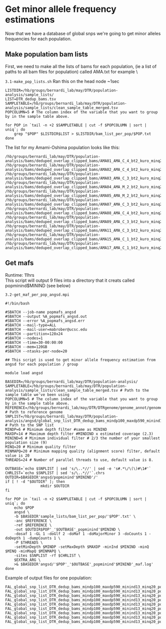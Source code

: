 # Get minor allele frequency estimations

Now that we have a database of global snps we're going to get minor alleles frequencies for each population. 

## Make population bam lists
First, we need to make all the lists of bams for each population, (ie a list of paths to all bam files for population) called AMA.txt for example \

`3.1-make_pop_lists.sh` Ran this on the head node ~1sec

	LISTDIR=/hb/groups/bernardi_lab/may/DTR/population-analysis/sample_lists/
	LIST=DTR_dedup_bams.tsv
	SAMPLETABLE=/hb/groups/bernardi_lab/may/DTR/population-analysis/sample_lists/clean_sample_table_merged.tsv
	POPCOLUMN=5 # The column index of the variable that you want to group by in the sample table above.

	for POP in `tail -n +2 $SAMPLETABLE | cut -f $POPCOLUMN | sort | uniq`; do
		grep "$POP" $LISTDIR$LIST > $LISTDIR/bam_list_per_pop/$POP.txt
	done
The list for my Amami-Oshima population looks like this:

	/hb/groups/bernardi_lab/may/DTR/population-analysis/bams/deduped_overlap_clipped_bams/AMA01_AMA_C_4_bt2_kuro_minq20_sorted_dedup_overlapclipped.bam
	/hb/groups/bernardi_lab/may/DTR/population-analysis/bams/deduped_overlap_clipped_bams/AMA02_AMA_C_4_bt2_kuro_minq20_sorted_dedup_overlapclipped.bam
	/hb/groups/bernardi_lab/may/DTR/population-analysis/bams/deduped_overlap_clipped_bams/AMA03_AMA_C_3_bt2_kuro_minq20_sorted_dedup_overlapclipped.bam
	/hb/groups/bernardi_lab/may/DTR/population-analysis/bams/deduped_overlap_clipped_bams/AMA04_AMA_M_2_bt2_kuro_minq20_sorted_dedup_overlapclipped.bam
	/hb/groups/bernardi_lab/may/DTR/population-analysis/bams/deduped_overlap_clipped_bams/AMA05_AMA_M_2_bt2_kuro_minq20_sorted_dedup_overlapclipped.bam
	/hb/groups/bernardi_lab/may/DTR/population-analysis/bams/deduped_overlap_clipped_bams/AMA07_AMA_C_3_bt2_kuro_minq20_sorted_dedup_overlapclipped.bam
	/hb/groups/bernardi_lab/may/DTR/population-analysis/bams/deduped_overlap_clipped_bams/AMA08_AMA_C_4_bt2_kuro_minq20_sorted_dedup_overlapclipped.bam
	/hb/groups/bernardi_lab/may/DTR/population-analysis/bams/deduped_overlap_clipped_bams/AMA09_AMA_C_3_bt2_kuro_minq20_sorted_dedup_overlapclipped.bam
	/hb/groups/bernardi_lab/may/DTR/population-analysis/bams/deduped_overlap_clipped_bams/AMA11_AMA_C_3_bt2_kuro_minq20_sorted_dedup_overlapclipped.bam
	/hb/groups/bernardi_lab/may/DTR/population-analysis/bams/deduped_overlap_clipped_bams/AMA15_AMA_C_1_bt2_kuro_minq20_sorted_dedup_overlapclipped.bam
	/hb/groups/bernardi_lab/may/DTR/population-analysis/bams/deduped_overlap_clipped_bams/AMA17_AMA_C_1_bt2_kuro_minq20_sorted_dedup_overlapclipped.bam

## Get mafs
Runtime: 11hrs \
This script will output 9 files into a directory that it creats called popminind$MININD (see below)

`3.2-get_maf_per_pop_angsd.mpi`

	#!/bin/bash

	#SBATCH --job-name popmafs_angsd
	#SBATCH --output %A_popmafs_angsd.out
	#SBATCH --error %A_popmafs_angsd.err
	#SBATCH --mail-type=ALL
	#SBATCH --mail-user=mabrober@ucsc.edu
	#SBATCH --partition=128x24
	#SBATCH --nodes=1
	#SBATCH --time=30-00:00:00
	#SBATCH --mem=120GB
	#SBATCH --ntasks-per-node=20

	## This script is used to get minor allele frequency estimation from angsd for each population / group

	module load angsd

	BASEDIR=/hb/groups/bernardi_lab/may/DTR/population-analysis/
	SAMPLETABLE=/hb/groups/bernardi_lab/may/DTR/population-analysis/sample_lists/clean_sample_table_merged.tsv # Path to the sample table we've been using
	POPCOLUMN=5 # The column index of the variable that you want to group by in the sample table above. 
	REFERENCE=/hb/groups/bernardi_lab/may/DTR/DTRgenome/genome_annot/genome/kuro_filt_s500.fasta # Path to reference genome
	SNPLIST=/hb/groups/bernardi_lab/may/DTR/population-analysis/angsd/global_snp_list_DTR_dedup_bams_mindp100_maxdp590_minind13_minq20.txt # Path to the SNP list
	MINDP=6 # Minimum depth filter #same as MININD
	MAXDP=14 # Maximum depth filter #MINDIND x estimated coverage (2.3)
	MININD=6 # Minimum individual filter # 2/3 the number of your smallest population size (9)
	MINQ=20 # Minimum quality filter
	MINMAPQ=20 # Minimum mapping quality (alignment score) filter, default value is 20
	THREADS=24 # Number of parallel threads to use, default value is 8.

	OUTBASE=`echo $SNPLIST | sed 's/\..*//' | sed -e 's#.*\/\(\)#\1#'`
	CHRLIST=`echo $SNPLIST | sed 's/\..*//'`.chrs
	OUTDIR=$BASEDIR'angsd/popminind'$MININD'/'
	if [ ! -d "$OUTDIR" ]; then
					mkdir $OUTDIR
	fi

	for POP in `tail -n +2 $SAMPLETABLE | cut -f $POPCOLUMN | sort | uniq`; do
		echo $POP
		angsd \
		-b $BASEDIR'sample_lists/bam_list_per_pop/'$POP'.txt' \
		-anc $REFERENCE \
		-ref $REFERENCE \
		-out $OUTDIR$POP'_'$OUTBASE'_popminind'$MININD \
		-dosaf 1 -GL 1 -doGlf 2 -doMaf 1 -doMajorMinor 3 -doCounts 1 -doDepth 1 -dumpCounts 1 \
		-P $THREADS \
		-setMinDepth $MINDP -setMaxDepth $MAXDP -minInd $MININD -minQ $MINQ -minMapQ $MINMAPQ \
		-sites $SNPLIST -rf $CHRLIST \
		$EXTRA_ARG \
		>& $BASEDIR'angsd/'$POP'_'$OUTBASE'_popminind'$MININD'_maf.log'
	done
Example of output files for one population:

	FAL_global_snp_list_DTR_dedup_bams_mindp100_maxdp590_minind13_minq20_popminind6.arg
	FAL_global_snp_list_DTR_dedup_bams_mindp100_maxdp590_minind13_minq20_popminind6.beagle.gz
	FAL_global_snp_list_DTR_dedup_bams_mindp100_maxdp590_minind13_minq20_popminind6.depthGlobal
	FAL_global_snp_list_DTR_dedup_bams_mindp100_maxdp590_minind13_minq20_popminind6.depthSample
	FAL_global_snp_list_DTR_dedup_bams_mindp100_maxdp590_minind13_minq20_popminind6.mafs.gz
	FAL_global_snp_list_DTR_dedup_bams_mindp100_maxdp590_minind13_minq20_popminind6.pos.gz
	FAL_global_snp_list_DTR_dedup_bams_mindp100_maxdp590_minind13_minq20_popminind6.saf.gz
	FAL_global_snp_list_DTR_dedup_bams_mindp100_maxdp590_minind13_minq20_popminind6.saf.idx
	FAL_global_snp_list_DTR_dedup_bams_mindp100_maxdp590_minind13_minq20_popminind6.saf.pos.gz
